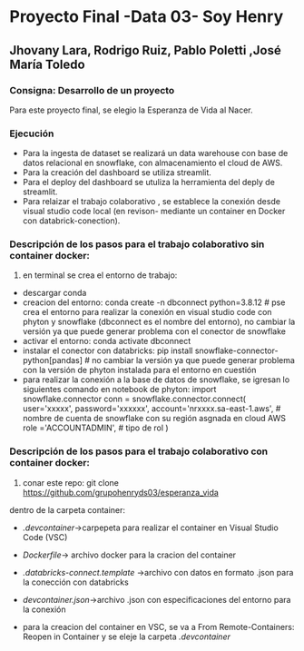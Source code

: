 # Proyecto Final -Data 03- Soy Henry
## Jhovany Lara, Rodrigo Ruiz, Pablo Poletti ,José María Toledo

### Consigna: Desarrollo de un proyecto

Para este proyecto final, se elegio la Esperanza de Vida al Nacer.

### Ejecución

- Para la ingesta de dataset se realizará un data warehouse con base de datos relacional en snowflake, con almacenamiento el cloud de AWS.
- Para la creación del dashboard se utiliza streamlit.
- Para el deploy del dashboard se utuliza la herramienta del deply de streamlit.
- Para relaizar el trabajo colaborativo , se establece la conexión desde visual studio code local (en revison- mediante un container en Docker con databrick-conection).




### Descripción de los pasos para el trabajo colaborativo sin container docker:

1. en terminal se crea el entorno de trabajo:
- descargar conda
- creacion del entorno: conda create -n dbconnect python=3.8.12 # pse crea el entorno para realizar la conexión en visual studio code con phyton y snowflake (dbconnect es el nombre del entorno), no cambiar la versión ya que puede generar problema con el conector de snowflake
- activar el entorno: conda activate dbconnect
- instalar el conector con databricks: pip install snowflake-connector-python[pandas] # no cambiar la versión ya que puede generar problema con la versión de phyton instalada para el entorno en cuestión
- para realizar la conexión a la base de datos de snowflake, se igresan lo siguientes comando en notebook de phyton:
import snowflake.connector
conn = snowflake.connector.connect(
    user='xxxxx',
    password='xxxxxx',
    account='nrxxxx.sa-east-1.aws', # nombre de cuenta de snowflake con su región asgnada en cloud AWS
    role ='ACCOUNTADMIN', # tipo de rol
    )


### Descripción de los pasos para el trabajo colaborativo con container docker:

1. conar este repo: git clone https://github.com/grupohenryds03/esperanza_vida

dentro de la carpeta container:

- *.devcontainer*->carpepeta para realizar el container en Visual Studio Code (VSC)

- *Dockerfile*-> archivo docker para la cracion del container

- *.databricks-connect.template* ->archivo con datos en formato .json para la conección con databricks

- *devcontainer.json*->archivo .json con especificaciones del entorno para la conexión 

- para la creacion del container en VSC, se va a From Remote-Containers: Reopen in Container y se eleje la carpeta *.devcontainer*





